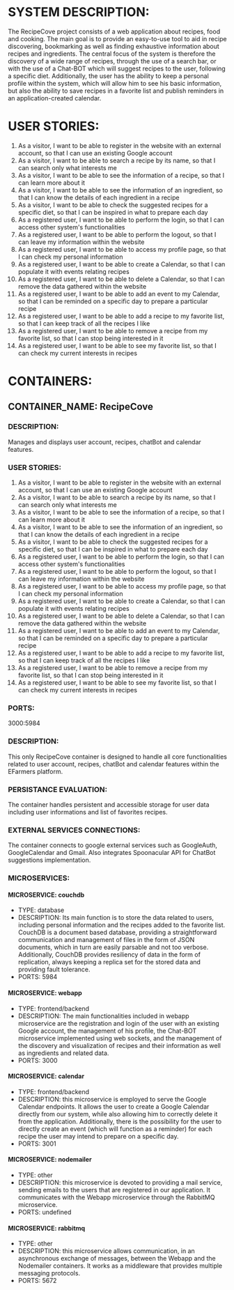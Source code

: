 # SYSTEM DESCRIPTION:

The RecipeCove project consists of a web application about recipes, food and cooking. 
The main goal is to provide an easy-to-use tool to aid in recipe discovering, bookmarking as well as finding exhaustive information about recipes and ingredients.
The central focus of the system is therefore the discovery of a wide range of recipes, through the use of a search bar, or with the use of a Chat-BOT which will suggest recipes to the user, following a specific diet.
Additionally, the user has the ability to keep a personal profile within the system, which will allow him to see his basic information, but also the ability to save recipes in a favorite list and publish reminders in an application-created calendar.

# USER STORIES:

1) As a visitor, I want to be able to register in the website with an external account, so that I can use an existing Google account
2) As a visitor, I want to be able to search a recipe by its name, so that I can search only what interests me
3) As a visitor, I want to be able to see the information of a recipe, so that I can learn more about it
4) As a visitor, I want to be able to see the information of an ingredient, so that I can know the details of each ingredient in a recipe
5) As a visitor, I want to be able to check the suggested recipes for a specific diet, so that I can be inspired in what to prepare each day
6) As a registered user, I want to be able to perform the login, so that I can access other system's functionalities
7) As a registered user, I want to be able to perform the logout, so that I can leave my information within the website
8) As a registered user, I want to be able to access my profile page, so that I can check my personal information
9) As a registered user, I want to be able to create a Calendar, so that I can populate it with events relating recipes 
10) As a registered user, I want to be able to delete a Calendar, so that I can remove the data gathered within the website 
11) As a registered user, I want to be able to add an event to my Calendar, so that I can be reminded on a specific day to prepare a particular recipe
12) As a registered user, I want to be able to add a recipe to my favorite list, so that I can keep track of all the recipes I like 
13) As a registered user, I want to be able to remove a recipe from my favorite list, so that I can stop being interested in it
14) As a registered user, I want to be able to see my favorite list, so that I can check my current interests in recipes 


# CONTAINERS:

## CONTAINER_NAME: RecipeCove

### DESCRIPTION: 
Manages and displays user account, recipes, chatBot and calendar features.

### USER STORIES:
1) As a visitor, I want to be able to register in the website with an external account, so that I can use an existing Google account
2) As a visitor, I want to be able to search a recipe by its name, so that I can search only what interests me
3) As a visitor, I want to be able to see the information of a recipe, so that I can learn more about it
4) As a visitor, I want to be able to see the information of an ingredient, so that I can know the details of each ingredient in a recipe
5) As a visitor, I want to be able to check the suggested recipes for a specific diet, so that I can be inspired in what to prepare each day
6) As a registered user, I want to be able to perform the login, so that I can access other system's functionalities
7) As a registered user, I want to be able to perform the logout, so that I can leave my information within the website
8) As a registered user, I want to be able to access my profile page, so that I can check my personal information
9) As a registered user, I want to be able to create a Calendar, so that I can populate it with events relating recipes 
10) As a registered user, I want to be able to delete a Calendar, so that I can remove the data gathered within the website 
11) As a registered user, I want to be able to add an event to my Calendar, so that I can be reminded on a specific day to prepare a particular recipe
12) As a registered user, I want to be able to add a recipe to my favorite list, so that I can keep track of all the recipes I like 
13) As a registered user, I want to be able to remove a recipe from my favorite list, so that I can stop being interested in it
14) As a registered user, I want to be able to see my favorite list, so that I can check my current interests in recipes 

### PORTS: 
3000:5984

### DESCRIPTION:
This only RecipeCove container is designed to handle all core functionalities related to user account, recipes, chatBot and calendar features within the EFarmers platform.

### PERSISTANCE EVALUATION:
The container handles persistent and accessible storage for user data including user informations and list of favorites recipes.

### EXTERNAL SERVICES CONNECTIONS:
The container connects to google external services such as GoogleAuth, GoogleCalendar and Gmail. Also integrates Spoonacular API for ChatBot suggestions implementation. 

### MICROSERVICES:

#### MICROSERVICE: couchdb
- TYPE: database
- DESCRIPTION: Its main function is to store the data related to users, including personal information and the recipes added to the favorite list. CouchDB is a document based database, providing a straightforward communication and management of files in the form of JSON documents, which in turn are easily parsable and not too verbose. Additionally, CouchDB provides resiliency of data in the form of replication, always keeping a replica set for the stored data and providing fault tolerance.
- PORTS: 5984

#### MICROSERVICE: webapp
- TYPE: frontend/backend
- DESCRIPTION: The main functionalities included in webapp microservice are the registration and login of the user with an existing Google account, the management of his profile, the Chat-BOT microservice implemented using web sockets, and the management of the discovery and visualization of recipes and their information as well as ingredients and related data.
- PORTS: 3000

#### MICROSERVICE: calendar
- TYPE: frontend/backend
- DESCRIPTION: this microservice is employed to serve the Google Calendar endpoints. It allows the user to create a Google Calendar directly from our system, while also allowing him to correctly delete it from the application. Additionally, there is the possibility for the user to directly create an event (which will function as a reminder) for each recipe the user may intend to prepare on a specific day.
- PORTS: 3001

#### MICROSERVICE: nodemailer
- TYPE: other
- DESCRIPTION: this microservice is devoted to providing a mail service, sending emails to the users that are registered in our application. It communicates with the Webapp microservice through the RabbitMQ microservice.
- PORTS: undefined

#### MICROSERVICE: rabbitmq
- TYPE: other
- DESCRIPTION: this microservice allows communication, in an asynchronous exchange of messages, between the Webapp and the Nodemailer containers. It works as a middleware that provides multiple messaging protocols.
- PORTS: 5672


